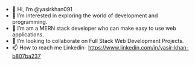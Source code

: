 - 👋 Hi, I’m @yasirkhan091
- 👀 I’m interested in exploring the world of development and programming.
- 🌱 I’m am a MERN stack developer who can make easy to use web applications.
- 💞️ I’m looking to collaborate on Full Stack Web Development Projects.
- 📫 How to reach me Linkedin- https://www.linkedin.com/in/yasir-khan-b807ba237

<!---
yasirkhan091/yasirkhan091 is a ✨ special ✨ repository because its `README.md` (this file) appears on your GitHub profile.
You can click the Preview link to take a look at your changes.
--->
